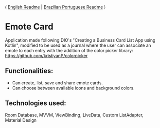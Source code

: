 ( [English Readme](README.md) | [Brazilian Portuguese Readme](README.ptbr.md) )
# Emote Card

Application made following DIO's "Creating a Business Card List App using Kotlin", modified to be used as a journal where the user can associate an emote to each entry with the addition of the color picker library: https://github.com/kristiyanP/colorpicker 

## Functionalities: 

* Can create, list, save and share emote cards.
* Can choose between available icons and background colors.

## Technologies used:
Room Database, MVVM, ViewBinding, LiveData, Custom ListAdapter, Material Design
